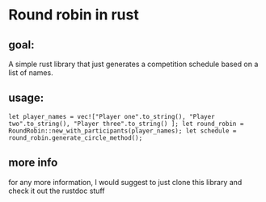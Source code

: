 # Round robin in rust

## goal:
A simple rust library that just generates a competition schedule based on a list of names.

## usage:
`
let player_names = vec!["Player one".to_string(),
                             "Player two".to_string(),
                             "Player three".to_string()
                             ];
     let round_robin = RoundRobin::new_with_participants(player_names);
     let schedule = round_robin.generate_circle_method();
`

## more info
for any more information, I would suggest to just clone this library and check it out the rustdoc stuff

